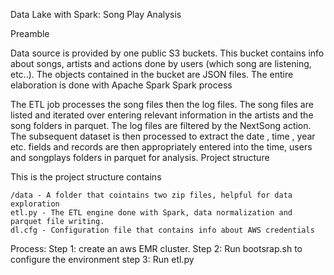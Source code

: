 Data Lake with Spark: Song Play Analysis


Preamble

Data source is provided by one public S3 buckets. This bucket contains info about songs, artists and actions done by users (which song are listening, etc..). The objects contained in the bucket are JSON files. The entire elaboration is done with Apache Spark
Spark process

The ETL job processes the song files then the log files. The song files are listed and iterated over entering relevant information in the artists and the song folders in parquet. The log files are filtered by the NextSong action. The subsequent dataset is then processed to extract the date , time , year etc. fields and records are then appropriately entered into the time, users and songplays folders in parquet for analysis.
Project structure

This is the project structure contains 

    /data - A folder that cointains two zip files, helpful for data exploration
    etl.py - The ETL engine done with Spark, data normalization and parquet file writing.
    dl.cfg - Configuration file that contains info about AWS credentials
    
 Process:
  Step 1: create an aws EMR cluster.
  Step 2: Run bootsrap.sh to configure the environment
  step 3: Run etl.py

  







